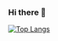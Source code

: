 ### Hi there 👋

[![Top Langs](https://github-readme-stats.vercel.app/api/top-langs/?username=ethanavatar&layout=compact&hide=brainfuck,ShaderLab,SCSS,HLSL,Typescript,HTML&theme=dark)](https://github.com/ethanavatar)
